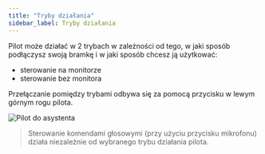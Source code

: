 ```yaml
---
title: "Tryby działania"
sidebar_label: Tryby działania
---
```


Pilot może działać w 2 trybach w zależności od tego, w jaki sposób podłączysz swoją bramkę i w jaki sposób chcesz ją użytkować:

- sterowanie na monitorze
- sterowanie bez monitora

Przełączanie pomiędzy trybami odbywa się za pomocą przycisku w lewym górnym rogu pilota.

![Pilot do asystenta](/AIS-docs/img/en/remote/remote_change_mode.png)



> Sterowanie komendami głosowymi (przy użyciu przycisku mikrofonu) działa niezależnie od wybranego trybu działania pilota.
